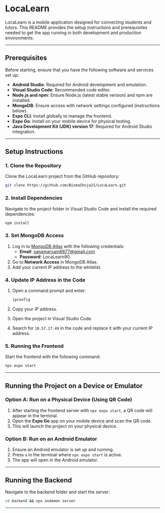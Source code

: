 
# LocaLearn

LocaLearn is a mobile application designed for connecting students and tutors. This README provides the setup instructions and prerequisites needed to get the app running in both development and production environments.

---

## Prerequisites

Before starting, ensure that you have the following software and services set up:

- **Android Studio**: Required for Android development and emulation.
- **Visual Studio Code**: Recommended code editor.
- **Node.js and npm**: Ensure Node.js (latest stable version) and npm are installed.
- **MongoDB**: Ensure access with network settings configured (instructions below).
- **Expo CLI**: Install globally to manage the frontend.
- **Expo Go**: Install on your mobile device for physical testing.
- **Java Development Kit (JDK) version 17**: Required for Android Studio integration.

---

## Setup Instructions

### 1. Clone the Repository

Clone the LocaLearn project from the GitHub repository:

```bash
git clone https://github.com/BismaShuja21/LocaLearn.git
```

### 2. Install Dependencies

Navigate to the project folder in Visual Studio Code and install the required dependencies:

```bash
npm install
```

### 3. Set MongoDB Access

1. Log in to [MongoDB Atlas](https://cloud.mongodb.com/) with the following credentials:
   - **Email**: sanamaryam6677@gmail.com
   - **Password**: LocaLearn90.
2. Go to **Network Access** in MongoDB Atlas.
3. Add your current IP address to the whitelist.

### 4. Update IP Address in the Code

1. Open a command prompt and enter:

   ```bash
   ipconfig
   ```

2. Copy your IP address.
3. Open the project in Visual Studio Code.
4. Search for `10.57.17.49` in the code and replace it with your current IP address.

### 5. Running the Frontend

Start the frontend with the following command:

```bash
npx expo start
```

---

## Running the Project on a Device or Emulator

### Option A: Run on a Physical Device (Using QR Code)

1. After starting the frontend server with `npx expo start`, a QR code will appear in the terminal.
2. Open the **Expo Go** app on your mobile device and scan the QR code.
3. This will launch the project on your physical device.

### Option B: Run on an Android Emulator

1. Ensure an Android emulator is set up and running.
2. Press `a` in the terminal where `npx expo start` is active.
3. The app will open in the Android emulator.

---

## Running the Backend

Navigate to the backend folder and start the server:

```bash
cd backend && npx nodemon server
```

---


